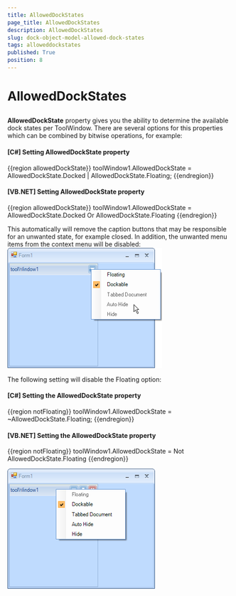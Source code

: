 ```yaml
---
title: AllowedDockStates
page_title: AllowedDockStates
description: AllowedDockStates
slug: dock-object-model-allowed-dock-states
tags: alloweddockstates
published: True
position: 8
---
```


# AllowedDockStates



## 

__AllowedDockState__ property gives you the ability to determine the available dock states per ToolWindow. There are several options for this properties which can be combined by bitwise operations, for example:

#### __[C#] Setting AllowedDockState property__

{{region allowedDockState}}
	            toolWindow1.AllowedDockState = AllowedDockState.Docked | AllowedDockState.Floating;
	{{endregion}}



#### __[VB.NET] Setting AllowedDockState property__

{{region allowedDockState}}
	        toolWindow1.AllowedDockState = AllowedDockState.Docked Or AllowedDockState.Floating
	{{endregion}}



This automatically will remove the caption buttons that may be responsible for an unwanted state, for example closed. In addition, the unwanted menu items from the context menu will be disabled:![dock-object-model-allowed-dock-states 001](images/dock-object-model-allowed-dock-states001.png)

The following setting will disable the Floating option:

#### __[C#] Setting the AllowedDockState property__

{{region notFloating}}
	            toolWindow1.AllowedDockState = ~AllowedDockState.Floating; 
	{{endregion}}



#### __[VB.NET] Setting the AllowedDockState property__

{{region notFloating}}
	        toolWindow1.AllowedDockState = Not AllowedDockState.Floating
	{{endregion}}

![dock-object-model-allowed-dock-states 002](images/dock-object-model-allowed-dock-states002.png)

